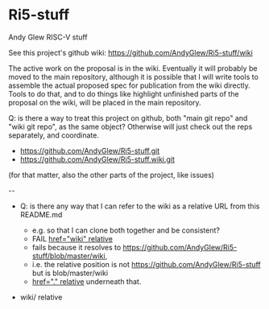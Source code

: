# Ri5-stuff
Andy Glew RISC-V stuff

See this project's github wiki: https://github.com/AndyGlew/Ri5-stuff/wiki

The active work on the proposal is in the wiki.  Eventually it will probably be moved to the main repository, although it is possible that I will write tools to assemble the actual proposed spec for publication from the wiki directly.  Tools to do that, and to do things like highlight unfinished parts of the proposal on the wiki, will be placed in the main repository.

Q: is there a way to treat this project on github, both "main git repo" and "wiki git repo", as the same object? Otherwise will just check out the reps separately, and coordinate.

* https://github.com/AndyGlew/Ri5-stuff.git
* https://github.com/AndyGlew/Ri5-stuff.wiki.git

(for that matter, also the other parts of the project, like issues)

--

* Q: is there any way that I can refer to the wiki as a relative URL from this README.md
  * e.g. so that I can clone both together and be consistent?
  * FAIL <a href="wiki">href="wiki" relative</a> 
  * fails because it resolves to https://github.com/AndyGlew/Ri5-stuff/blob/master/wiki, 
  * i.e. the relative position is not https://github.com/AndyGlew/Ri5-stuff but is blob/master/wiki 
  * <a href=".">href="." relative</a> underneath that.

* <a hef="wiki/">wiki/ relative</a>
